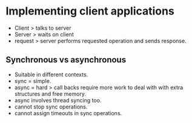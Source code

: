 # Implementing client applications

- Client  > talks to server
- Server > waits on client
- request > server performs requested operation and sends response.

## Synchronous vs asynchronous

- Suitable in different contexts.
- sync = simple.
- async = hard > call backs require more work to deal with with extra structures and free memory.
- async involves thread syncing too.
- cannot stop sync operations.
- cannot assign timeouts in sync operations.